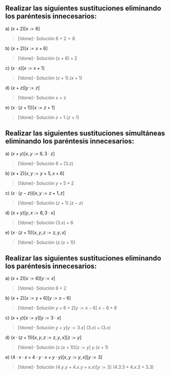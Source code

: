 ## Realizar las siguientes sustituciones eliminando los paréntesis innecesarios:

a) $(x + 2) [x := 6]$

>[!done]- Solución 
> $6 + 2 = 8$

b) $(x + 2) [x := x + 6]$

>[!done]- Solución 
> $(x + 6) + 2$

c) $(x · x) [x := x + 1]$

>[!done]- Solución 
> $(x+1).(x+1)$

d) $(x + z) [y := z]$

>[!done]- Solución 
> x + z

e) $(x · (z + 1)) [x := z + 1]$

>[!done]- Solución 
> $z + 1 . (z +1)$

## Realizar las siguientes sustituciones simultáneas eliminando los paréntesis innecesarios:

a) $(x + y) [x, y := 6, 3 · z]$

>[!done]- Solución 
> $6 + (3.z)$

b) $(x + 2) [x, y := y + 5, x + 6]$

>[!done]- Solución 
> $y + 5 + 2$

c) $(x · (y − z)) [x, y := z + 1, z]$

>[!done]- Solución 
> $(z + 1).(z - z)$

d) $(x + y) [y, x := 6, 3 · x]$

>[!done]- Solución 
> $(3.x) + 6$

e) $(x · (z + 1)) [x, y, z := z, y, x]$

>[!done]- Solución 
> $(z.(x+1))$

## Realizar las siguientes sustituciones eliminando los paréntesis innecesarios:

a) $(x + 2) [x := 6] [y := x]$

>[!done]- Solución 
> $6+2$

b) $(x + 2) [x := y + 6] [y := x − 6]$

>[!done]- Solución 
> $y+6+2[y:=x-6]$
> $x - 6 + 8$

c) $(x + y) [x := y] [y := 3 · x]$

>[!done]- Solución 
> $y + y[y := 3.x]$
> $(3.x) + (3.x)$

d) $(x · (z + 1)) [x, y, z := z, y, x] [z := y]$

>[!done]- Solución 
> $(z.(x+1))[z:=y]$
> $y.(x+1)$

e) $(4 · x · x + 4 · y · x + y · y) [x, y := y, x] [y := 3]$

>[!done]- Solución 
> $(4.y.y+4.x.y+x.x)[y:=3]$
> $(4.3.3+4.x.3+3.3)$




























